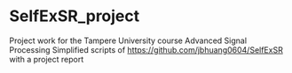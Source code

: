 # SelfExSR_project

Project work for the Tampere University course Advanced Signal Processing
Simplified scripts of https://github.com/jbhuang0604/SelfExSR with a project report 
